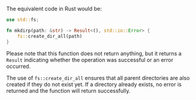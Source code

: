  The equivalent code in Rust would be:

```rust
use std::fs;

fn mkdirp(path: &str) -> Result<(), std::io::Error> {
    fs::create_dir_all(path)
}
```
Please note that this function does not return anything, but it returns a `Result` indicating whether the operation was successful or an error occurred. 

The use of `fs::create_dir_all` ensures that all parent directories are also created if they do not exist yet. If a directory already exists, no error is returned and the function will return successfully.
